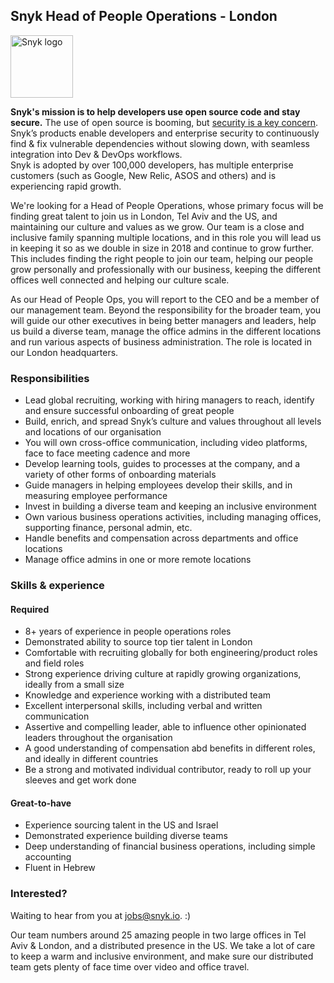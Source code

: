 ## Snyk Head of People Operations - London

<img src="https://snyk.io/images/snyk-dog.png" width="100" alt="Snyk logo" />

**Snyk's mission is to help developers use open source code and stay secure.** The use of open source is booming, but [security is a key concern](https://snyk.io/stateofossecurity/). Snyk’s products enable developers and enterprise security to continuously find & fix vulnerable dependencies without slowing down, with seamless integration into Dev & DevOps workflows.  
Snyk is adopted by over 100,000 developers, has multiple enterprise customers (such as Google, New Relic, ASOS and others) and is experiencing rapid growth.

We're looking for a Head of People Operations, whose primary focus will be finding great talent to join us in London, Tel Aviv and the US, and maintaining our culture and values as we grow. Our team is a close and inclusive family spanning multiple locations, and in this role you will lead us in keeping it so as we double in size in 2018 and continue to grow further. This includes finding the right people to join our team, helping our people grow personally and professionally with our business, keeping the different offices well connected and helping our culture scale.    

As our Head of People Ops, you will report to the CEO and be a member of our management team. Beyond the responsibility for the broader team, you will guide our other executives in being better managers and leaders, help us build a diverse team, manage the office admins in the different locations and run various aspects of business administration. The role is located in our London headquarters. 

### Responsibilities
- Lead global recruiting, working with hiring managers to reach, identify and ensure successful onboarding of great people
- Build, enrich, and spread Snyk’s culture and values throughout all levels and locations of our organisation
- You will own cross-office communication, including video platforms, face to face meeting cadence and more
- Develop learning tools, guides to processes at the company, and a variety of other forms of onboarding materials
- Guide managers in helping employees develop their skills, and in measuring employee performance 
- Invest in building a diverse team and keeping an inclusive environment 
- Own various business operations activities, including managing offices, supporting finance, personal admin, etc.
- Handle benefits and compensation across departments and office locations
- Manage office admins in one or more remote locations

### Skills & experience

#### Required
- 8+ years of experience in people operations roles 
- Demonstrated ability to source top tier talent in London
- Comfortable with recruiting globally for both engineering/product roles and field roles
- Strong experience driving culture at rapidly growing organizations, ideally from a small size
- Knowledge and experience working with a distributed team
- Excellent interpersonal skills, including verbal and written communication
- Assertive and compelling leader, able to influence other opinionated leaders throughout the organisation
- A good understanding of compensation abd benefits in different roles, and ideally in different countries 
- Be a strong and motivated individual contributor, ready to roll up your sleeves and get work done

#### Great-to-have
- Experience sourcing talent in the US and Israel
- Demonstrated experience building diverse teams
- Deep understanding of financial business operations, including simple accounting
- Fluent in Hebrew

### Interested?

Waiting to hear from you at [jobs@snyk.io](mailto:jobs@snyk.io). :)

Our team numbers around 25 amazing people in two large offices in Tel Aviv & London, and a distributed presence in the US. We take a lot of care to keep a warm and inclusive environment, and make sure our distributed team gets plenty of face time over video and office travel.


